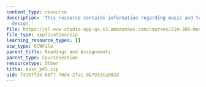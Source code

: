 ```yaml
---
content_type: resource
description: 'This resource contains information regarding music and technology: Sound
  design.'
file: https://ol-ocw-studio-app-qa.s3.amazonaws.com/courses/21m-380-music-and-technology-sound-design-spring-2016/f4157fde66f770d42fa10b7932ca082d_assn_pd3.zip
file_type: application/zip
learning_resource_types: []
ocw_type: OCWFile
parent_title: Readings and Assignments
parent_type: CourseSection
resourcetype: Other
title: assn_pd3.zip
uid: f4157fde-66f7-70d4-2fa1-0b7932ca082d
---
```


